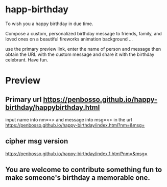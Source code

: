 # happ-birthday 
To wish you a happy birthday in due time.

Compose a custom, personalized birthday message to friends, family, and loved ones on a beautiful fireworks animation background ...

use the primary preview link, enter the name of person and message then obtain the URL with the custom message and share it with the birthday celebrant. Have fun.
# Preview
## Primary url https://penbosso.github.io/happy-birthday/happybirthday.html
input name into nm=<> and message into msg=<> in the url
https://penbosso.github.io/happy-birthday/index.html?nm=&msg=

## cipher msg version
https://penbosso.github.io/happy-birthday/index.1.html?nm=&msg=


## You are welcome to contribute something fun to make someone's birthday a memorable one.
